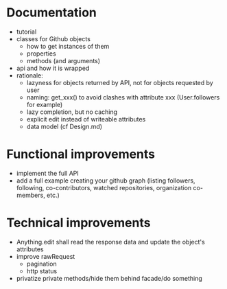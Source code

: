 Documentation
=============
 - tutorial
 - classes for Github objects
   - how to get instances of them
   - properties
   - methods (and arguments)
 - api and how it is wrapped
 - rationale:
   - lazyness for objects returned by API, not for objects requested by user
   - naming: get_xxx() to avoid clashes with attribute xxx (User.followers for example)
   - lazy completion, but no caching
   - explicit edit instead of writeable attributes
   - data model (cf Design.md)

Functional improvements
=======================
 - implement the full API
 - add a full example creating your github graph (listing followers, following, co-contributors, watched repositories, organization co-members, etc.)

Technical improvements
======================
 - Anything.edit shall read the response data and update the object's attributes
 - improve rawRequest
   - pagination
   - http status
 - privatize private methods/hide them behind facade/do something
